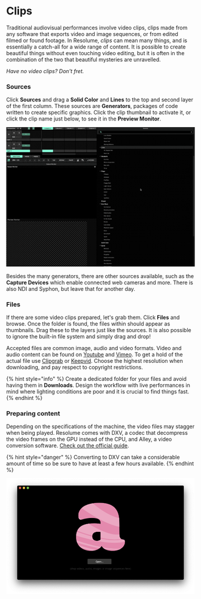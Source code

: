 # Clips

Traditional audiovisual performances involve video clips, clips made from any software that exports video and image sequences, or from edited filmed or found footage. In Resolume, _clips_ can mean many things, and is essentially a catch-all for a wide range of content. It is possible to create beautiful things without even touching video editing, but it is often in the combination of the two that beautiful mysteries are unravelled.

_Have no video clips? Don't fret._ 

### Sources

Click **Sources** and drag a **Solid Color** and **Lines** to the top and second layer of the first column. These sources are **Generators**, packages of code written to create specific graphics. Click the clip thumbnail to activate it, or click the clip name just below, to see it in the **Preview Monitor**.

![](../../../../.gitbook/assets/resolume-sources%20%281%29.gif)

Besides the many generators, there are other sources available, such as the **Capture Devices** which enable connected web cameras and more. There is also NDI and Syphon, but leave that for another day.

### Files

If there are some video clips prepared, let's grab them. Click **Files** and browse. Once the folder is found, the files within should appear as thumbnails. Drag these to the layers just like the sources. It is also possible to ignore the built-in file system and simply drag and drop!

Accepted files are common image, audio and video formats. Video and audio content can be found on [Youtube](https://www.youtube.com/) and [Vimeo](https://vimeo.com/). To get a hold of the actual file use [Clipgrab](https://clipgrab.org/) or [Keepvid](http://keepvid.com/). Choose the highest resolution when downloading, and pay respect to copyright restrictions.



{% hint style="info" %}
Create a dedicated folder for your files and avoid having them in **Downloads**. Design the workflow with live performances in mind where lighting conditions are poor and it is crucial to find things fast.
{% endhint %}

### Preparing content

Depending on the specifications of the machine, the video files may stagger when being played. Resolume comes with DXV, a codec that decompress the video frames on the GPU instead of the CPU, and Alley, a video conversion software. [Check out the official guide](https://resolume.com/support/conversion-with-alley).

{% hint style="danger" %}
Converting to DXV can take a considerable amount of time so be sure to have at least a few hours available.
{% endhint %}

![](../../../../.gitbook/assets/resolume-alley.png)

